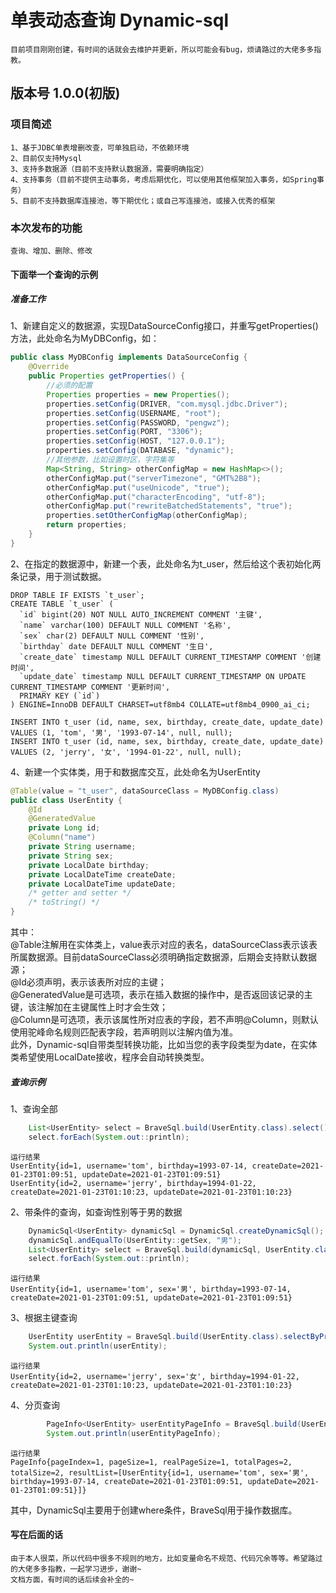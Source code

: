# 单表动态查询 Dynamic-sql
    目前项目刚刚创建，有时间的话就会去维护并更新，所以可能会有bug，烦请路过的大佬多多指教。
## 版本号 1.0.0(初版)

### 项目简述
    1、基于JDBC单表增删改查，可单独启动，不依赖环境
    2、目前仅支持Mysql
    3、支持多数据源（目前不支持默认数据源，需要明确指定）
    4、支持事务（目前不提供主动事务，考虑后期优化，可以使用其他框架加入事务，如Spring事务）
    5、目前不支持数据库连接池，等下期优化；或自己写连接池，或接入优秀的框架
    
### 本次发布的功能
    查询、增加、删除、修改
#### 下面举一个查询的示例

##### 准备工作
1、新建自定义的数据源，实现DataSourceConfig接口，并重写getProperties()方法，此处命名为MyDBConfig，如：
```java
public class MyDBConfig implements DataSourceConfig {
    @Override
    public Properties getProperties() {
        //必须的配置
        Properties properties = new Properties();
        properties.setConfig(DRIVER, "com.mysql.jdbc.Driver");
        properties.setConfig(USERNAME, "root");
        properties.setConfig(PASSWORD, "pengwz");
        properties.setConfig(PORT, "3306");
        properties.setConfig(HOST, "127.0.0.1");
        properties.setConfig(DATABASE, "dynamic");
        //其他参数，比如设置时区，字符集等
        Map<String, String> otherConfigMap = new HashMap<>();
        otherConfigMap.put("serverTimezone", "GMT%2B8");
        otherConfigMap.put("useUnicode", "true");
        otherConfigMap.put("characterEncoding", "utf-8");
        otherConfigMap.put("rewriteBatchedStatements", "true");
        properties.setOtherConfigMap(otherConfigMap);
        return properties;
    }
}
```
2、在指定的数据源中，新建一个表，此处命名为t_user，然后给这个表初始化两条记录，用于测试数据。
```mysql
DROP TABLE IF EXISTS `t_user`;
CREATE TABLE `t_user` (
  `id` bigint(20) NOT NULL AUTO_INCREMENT COMMENT '主键',
  `name` varchar(100) DEFAULT NULL COMMENT '名称',
  `sex` char(2) DEFAULT NULL COMMENT '性别',
  `birthday` date DEFAULT NULL COMMENT '生日',
  `create_date` timestamp NULL DEFAULT CURRENT_TIMESTAMP COMMENT '创建时间',
  `update_date` timestamp NULL DEFAULT CURRENT_TIMESTAMP ON UPDATE CURRENT_TIMESTAMP COMMENT '更新时间',
  PRIMARY KEY (`id`)
) ENGINE=InnoDB DEFAULT CHARSET=utf8mb4 COLLATE=utf8mb4_0900_ai_ci;

INSERT INTO t_user (id, name, sex, birthday, create_date, update_date) VALUES (1, 'tom', '男', '1993-07-14', null, null);
INSERT INTO t_user (id, name, sex, birthday, create_date, update_date) VALUES (2, 'jerry', '女', '1994-01-22', null, null);

```
4、新建一个实体类，用于和数据库交互，此处命名为UserEntity
```java
@Table(value = "t_user", dataSourceClass = MyDBConfig.class)
public class UserEntity {
    @Id
    @GeneratedValue
    private Long id;
    @Column("name")
    private String username;
    private String sex;
    private LocalDate birthday;
    private LocalDateTime createDate;
    private LocalDateTime updateDate;
    /* getter and setter */
    /* toString() */
}
```
其中：  
@Table注解用在实体类上，value表示对应的表名，dataSourceClass表示该表所属数据源。目前dataSourceClass必须明确指定数据源，后期会支持默认数据源；  
@Id必须声明，表示该表所对应的主键；  
@GeneratedValue是可选项，表示在插入数据的操作中，是否返回该记录的主键，该注解加在主键属性上时才会生效；  
@Column是可选项，表示该属性所对应表的字段，若不声明@Column，则默认使用驼峰命名规则匹配表字段，若声明则以注解内值为准。  
此外，Dynamic-sql自带类型转换功能，比如当您的表字段类型为date，在实体类希望使用LocalDate接收，程序会自动转换类型。  
   
##### 查询示例
1、查询全部
```java
    List<UserEntity> select = BraveSql.build(UserEntity.class).select();
    select.forEach(System.out::println);

```
    运行结果
    UserEntity{id=1, username='tom', birthday=1993-07-14, createDate=2021-01-23T01:09:51, updateDate=2021-01-23T01:09:51}
    UserEntity{id=2, username='jerry', birthday=1994-01-22, createDate=2021-01-23T01:10:23, updateDate=2021-01-23T01:10:23}
2、带条件的查询，如查询性别等于男的数据   
```java
    DynamicSql<UserEntity> dynamicSql = DynamicSql.createDynamicSql();
    dynamicSql.andEqualTo(UserEntity::getSex, "男");
    List<UserEntity> select = BraveSql.build(dynamicSql, UserEntity.class).select();
    select.forEach(System.out::println);
```
    运行结果
    UserEntity{id=1, username='tom', sex='男', birthday=1993-07-14, createDate=2021-01-23T01:09:51, updateDate=2021-01-23T01:09:51}
3、根据主键查询
```java
    UserEntity userEntity = BraveSql.build(UserEntity.class).selectByPrimaryKey(2);
    System.out.println(userEntity);
``` 
    运行结果
    UserEntity{id=2, username='jerry', sex='女', birthday=1994-01-22, createDate=2021-01-23T01:10:23, updateDate=2021-01-23T01:10:23}
4、分页查询
```java
        PageInfo<UserEntity> userEntityPageInfo = BraveSql.build(UserEntity.class).selectPageInfo(1, 1);
        System.out.println(userEntityPageInfo);
```
    运行结果
    PageInfo{pageIndex=1, pageSize=1, realPageSize=1, totalPages=2, totalSize=2, resultList=[UserEntity{id=1, username='tom', sex='男', birthday=1993-07-14, createDate=2021-01-23T01:09:51, updateDate=2021-01-23T01:09:51}]}

其中，DynamicSql主要用于创建where条件，BraveSql用于操作数据库。  
#### 写在后面的话
    由于本人很菜，所以代码中很多不规则的地方，比如变量命名不规范、代码冗余等等。希望路过的大佬多多指教，一起学习进步，谢谢~  
    文档方面，有时间的话后续会补全的~
    